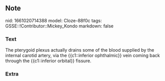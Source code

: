 ## Note
nid: 1661020714388
model: Cloze-88f0c
tags: GSSE::!Contributor::Mickey_Kondo
markdown: false

### Text
The pterygoid plexus actually drains some of the blood supplied by the internal carotid artery, via the {{c1::inferior ophthalmic}} vein coming back through the {{c1::inferior orbital}} fissure.

### Extra

